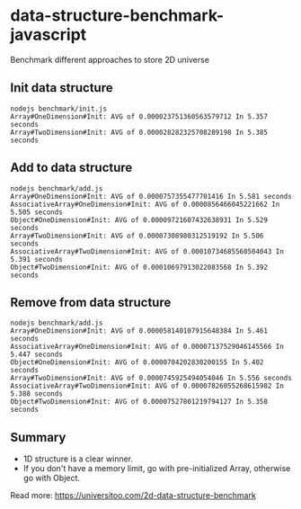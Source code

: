 # data-structure-benchmark-javascript
Benchmark different approaches to store 2D universe

## Init data structure
```
nodejs benchmark/init.js
Array#OneDimension#Init: AVG of 0.000023751360563579712 In 5.357 seconds
Array#TwoDimension#Init: AVG of 0.000028282325708289198 In 5.385 seconds
```


## Add to data structure
```
nodejs benchmark/add.js
Array#OneDimension#Init: AVG of 0.0000757355477701416 In 5.581 seconds
AssociativeArray#OneDimension#Init: AVG of 0.0000856466045221662 In 5.505 seconds
Object#OneDimension#Init: AVG of 0.00009721607432638931 In 5.529 seconds
Array#TwoDimension#Init: AVG of 0.00007308980312519192 In 5.506 seconds
AssociativeArray#TwoDimension#Init: AVG of 0.00010734685560504043 In 5.391 seconds
Object#TwoDimension#Init: AVG of 0.00010697913022083568 In 5.392 seconds
```

## Remove from data structure
```
nodejs benchmark/add.js
Array#OneDimension#Init: AVG of 0.000058140107915648384 In 5.461 seconds
AssociativeArray#OneDimension#Init: AVG of 0.00007137529046145566 In 5.447 seconds
Object#OneDimension#Init: AVG of 0.0000704202830200155 In 5.402 seconds
Array#TwoDimension#Init: AVG of 0.0000745925494054046 In 5.556 seconds
AssociativeArray#TwoDimension#Init: AVG of 0.00007826055268615982 In 5.388 seconds
Object#TwoDimension#Init: AVG of 0.00007527801219794127 In 5.358 seconds
```

## Summary
 - 1D structure is a clear winner.
 - If you don't have a memory limit, go with pre-initialized Array, otherwise go with Object.

Read more:
https://universitoo.com/2d-data-structure-benchmark